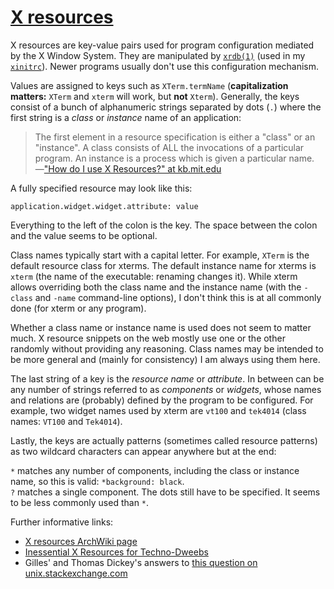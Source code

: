 # [X resources](https://en.wikipedia.org/wiki/X_resources)

X resources are key-value pairs used for program configuration mediated by the X Window
System.  They are manipulated by [`xrdb(1)`][xrdb(1)] (used in my [`xinitrc`][xinitrc]).
Newer programs usually don't use this configuration mechanism.

[xrdb(1)]: https://linux.die.net/man/1/xrdb
[xinitrc]: ../xinitrc

Values are assigned to keys such as `XTerm.termName` (**capitalization matters:** `XTerm`
and `xterm` will work, but **not** `Xterm`).  Generally, the keys consist of a bunch of
alphanumeric strings separated by dots (`.`) where the first string is a *class* or
*instance* name of an application:

>   The first element in a resource specification is either a "class" or an "instance".  A
>   class consists of ALL the invocations of a particular program.  An instance is a
>   process which is given a particular name.  
>   —["How do I use X Resources?" at kb.mit.edu][1]

[1]: https://kb.mit.edu/confluence/pages/viewpage.action?pageId=3907291

A fully specified resource may look like this:

    application.widget.widget.attribute: value

Everything to the left of the colon is the key.  The space between the colon and the
value seems to be optional.

Class names typically start with a capital letter.  For example, `XTerm` is the default
resource class for xterms.  The default instance name for xterms is `xterm` (the name of
the executable: renaming changes it).  While  xterm allows overriding both the class name
and the instance name (with the `-class` and `-name` command-line options), I don't think
this is at all commonly done (for xterm or any program).

Whether a class name or instance name is used does not seem to matter much.  X resource
snippets on the web mostly use one or the other randomly without providing any reasoning.
Class names may be intended to be more general and (mainly for consistency) I am always
using them here.

The last string of a key is the *resource name* or *attribute*.  In between can be any
number of strings referred to as *components* or *widgets*, whose names and relations
are (probably) defined by the program to be configured.  For example, two widget names
used by xterm are `vt100` and `tek4014` (class names: `VT100` and `Tek4014`).

Lastly, the keys are actually patterns (sometimes called resource patterns) as two
wildcard characters can appear anywhere but at the end:

`*` matches any number of components, including the class or instance name, so this
is valid: `*background: black`.  
`?` matches a single component.  The dots still have to be specified.  It seems to be
less commonly used than `*`.

Further informative links:

*   [X resources ArchWiki page][2]
*   [Inessential X Resources for Techno-Dweebs][3]
*   Gilles' and Thomas Dickey's answers to [this question on unix.stackexchange.com][4]
<!-- *   ["Inessential X Resources for Techno-Dweebs" at stuff.mit.edu][3] -->

[2]: https://wiki.archlinux.org/title/X_resources
[3]: https://stuff.mit.edu/afs/sipb/project/doc/ixresources/xres.html
[4]: https://unix.stackexchange.com/q/216723
     "“Xterm” or “xterm” in configuration file"
[5]: https://superuser.com/q/243914
     ".Xresources or .Xdefaults?"
